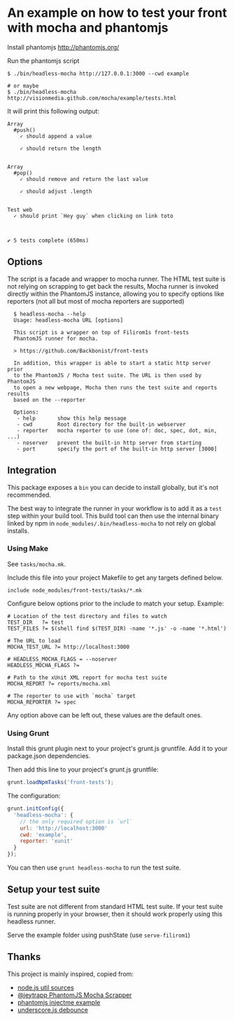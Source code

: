 # An example on how to test your front with mocha and phantomjs

Install phantomjs <http://phantomjs.org/>

Run the phantomjs script

    $ ./bin/headless-mocha http://127.0.0.1:3000 --cwd example

    # or maybe
    $ ./bin/headless-mocha http://visionmedia.github.com/mocha/example/tests.html

It will print this following output:

    Array
      #push()
        ✓ should append a value

        ✓ should return the length


    Array
      #pop()
        ✓ should remove and return the last value

        ✓ should adjust .length


    Test web
      ✓ should print `Hey guy` when clicking on link toto



    ✔ 5 tests complete (650ms)


## Options

The script is a facade and wrapper to mocha runner. The HTML test suite is not
relying on scrapping to get back the results, Mocha runner is invoked directly
within the PhantomJS instance, allowing you to specify options like reporters
(not all but most of mocha reporters are supported)


      $ headless-mocha --help
      Usage: headless-mocha URL [options]

      This script is a wrapper on top of Filirom1s front-tests
      PhantomJS runner for mocha.

      > https://github.com/Backbonist/front-tests

      In addition, this wrapper is able to start a static http server prior
      to the PhantomJS / Mocha test suite. The URL is then used by PhantomJS
      to open a new webpage, Mocha then runs the test suite and reports results
      based on the --reporter

      Options:
       - help       show this help message
       - cwd        Root directory for the built-in webserver
       - reporter   mocha reporter to use (one of: doc, spec, dot, min, ...)
       - noserver   prevent the built-in http server from starting
       - port       specify the port of the built-in http server [3000]

## Integration

This package exposes a `bin` you can decide to install globally, but it's not recommended.

The best way to integrate the runner in your workflow is to add it as a `test`
step within your build tool. This build tool can then use the internal binary
linked by npm in `node_modules/.bin/headless-mocha` to not rely on global installs.

### Using Make

See `tasks/mocha.mk`.

Include this file into your project Makefile to get any targets defined below.


    include node_modules/front-tests/tasks/*.mk

Configure below options prior to the include to match your setup. Example:

```make
# Location of the test directory and files to watch
TEST_DIR   ?= test
TEST_FILES ?= $(shell find $(TEST_DIR) -name '*.js' -o -name '*.html')

# The URL to load
MOCHA_TEST_URL ?= http://localhost:3000

# HEADLESS_MOCHA_FLAGS = --noserver
HEADLESS_MOCHA_FLAGS ?=

# Path to the xUnit XML report for mocha test suite
MOCHA_REPORT ?= reports/mocha.xml

# The reporter to use with `mocha` target
MOCHA_REPORTER ?= spec
```

Any option above can be left out, these values are the default ones.

### Using Grunt

Install this grunt plugin next to your project's grunt.js gruntfile. Add it to
your package.json dependencies.

Then add this line to your project's grunt.js gruntfile:

```js
grunt.loadNpmTasks('front-tests');
```

The configuration:

```js
grunt.initConfig({
  'headless-mocha': {
    // the only required option is `url`
    url: 'http://localhost:3000'
    cwd: 'example',
    reporter: 'xunit'
  }
});
```

You can then use `grunt headless-mocha` to run the test suite.

## Setup your test suite

Test suite are not different from standard HTML test suite. If your test suite
is running properly in your browser, then it should work properly using this
headless runner.

Serve the example folder using pushState (use `serve-filirom1`)

## Thanks

This project is mainly inspired, copied from:
  * [node.js util sources](https://raw.github.com/joyent/node/master/lib/util.js)
  * [@jeytrapp PhantomJS Mocha Scrapper](https://gist.github.com/3041251/c861295758d8b97d7050e4e35858b3f5e1ddaae3)
  * [phantomjs injectme example](http://phantomjs.org/)
  * [underscore.js debounce](http://underscorejs.org/)
